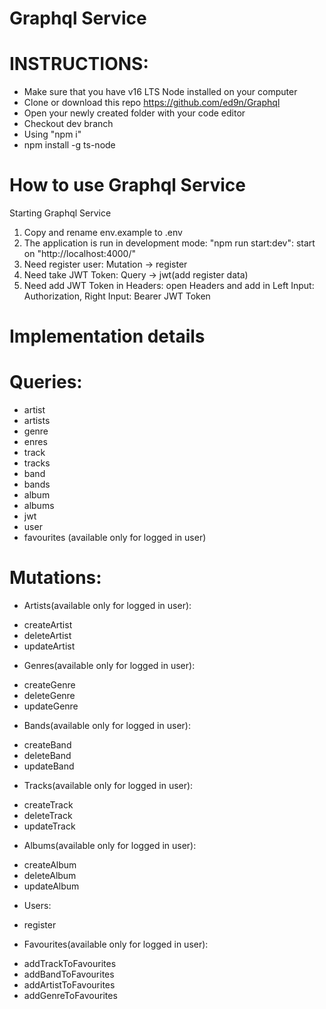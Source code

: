 # Graphql Service

# INSTRUCTIONS:
* Make sure that you have v16 LTS Node installed on your computer
* Clone or download this repo https://github.com/ed9n/Graphql
* Open your newly created folder with your code editor
* Checkout dev branch
* Using "npm i"
* npm install -g ts-node

# How to use Graphql Service
Starting Graphql Service
1. Copy and rename env.example to .env
2. The application is run in development mode: "npm run start:dev": start on "http://localhost:4000/"
3. Need register user: Mutation -> register
4. Need take JWT Token: Query -> jwt(add register data)
5. Need add JWT Token in Headers: open Headers and add in Left Input: Authorization, Right Input: Bearer JWT Token

# Implementation details

# Queries:

* artist
* artists
* genre
* enres
* track
* tracks
* band
* bands
* album
* albums
* jwt
* user
* favourites (available only for logged in user)

#  Mutations:

* Artists(available only for logged in user):
 - createArtist
 - deleteArtist
 - updateArtist

* Genres(available only for logged in user):
 - createGenre
 - deleteGenre
 - updateGenre

* Bands(available only for logged in user):
 - createBand
 - deleteBand
 - updateBand

* Tracks(available only for logged in user):
 - createTrack
 - deleteTrack
 - updateTrack

* Albums(available only for logged in user):
 - createAlbum
 - deleteAlbum
 - updateAlbum

* Users:
 - register

* Favourites(available only for logged in user):
 - addTrackToFavourites
 - addBandToFavourites
 - addArtistToFavourites
 - addGenreToFavourites
